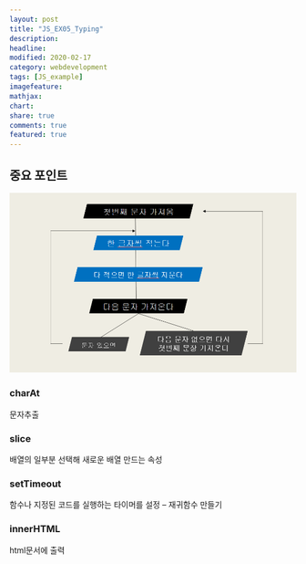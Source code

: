 ```yaml
---
layout: post
title: "JS_EX05_Typing"
description:
headline:
modified: 2020-02-17
category: webdevelopment
tags: [JS_example]
imagefeature:
mathjax:
chart:
share: true
comments: true
featured: true
---
```



<div class="code">
<script async src="//jsfiddle.net/lsh58/9ztmj0cq/23/embed/js,html,css,result/dark/"></script>
</div>


## 중요 포인트

![image](https://github.com/lsh58/lsh58.github.io/blob/master/images/ex05_typing.PNG?raw=true)

### charAt
문자추출

### slice
배열의 일부분 선택해 새로운 배열 만드는 속성

### setTimeout 
함수나 지정된 코드를 실행하는 타이머를 설정 – 재귀함수 만들기

### innerHTML
html문서에 출력




